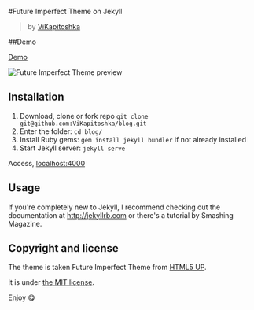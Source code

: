 #Future Imperfect Theme on Jekyll
>by [ViKapitoshka](https://vikapitoshka.ru)

##Demo

[Demo](https://blog.vikapitoshka.ru)

![Future Imperfect Theme preview](https://cdn.rawgit.com/ViKapitoshka/blog/8429b80c/readme_files/screen.png)

## Installation 

1. Download, clone or fork repo `git clone git@github.com:ViKapitoshka/blog.git`
2. Enter the folder: `cd blog/` 
3. Install Ruby gems: `gem install jekyll bundler` if not already installed
4. Start Jekyll server: `jekyll serve`

Access, [localhost:4000](http://localhost:4000)

## Usage

If you're completely new to Jekyll, I recommend checking out the documentation at <http://jekyllrb.com> or there's a tutorial by Smashing Magazine.

## Copyright and license

The theme is taken Future Imperfect Theme from [HTML5 UP](https://html5up.net).

It is under [the MIT license](/LICENSE).

Enjoy :yum: